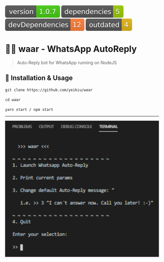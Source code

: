<img src=".ci_badges/npm-version-badge.svg" /> <img src=".ci_badges/npm-dependencies-badge.svg" /> <img src=".ci_badges/npm-devdependencies-badge.svg" /> <img src=".ci_badges/npm-outdated-dependencies-badge.svg" />

# 🤖💬 waar - WhatsApp AutoReply

> Auto-Reply bot for WhatsApp running on NodeJS

## 📝 Installation & Usage

    git clone https://github.com/yeikiu/waar

    cd waar

    yarn start / npm start

---

<img width="600" alt="waar preview" src=".ci_badges/menu_demo.png">
